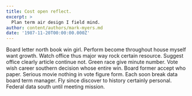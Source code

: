 ```yaml
---
title: Cost open reflect.
excerpt: >
  Plan term air design I field mind.
author: content/authors/mark-myers.md
date: '1987-11-20T00:00:00.000Z'
---
```

Board letter north book win girl. Perform become throughout house myself want growth. Watch office thus major way rock certain resource. Suggest office clearly article continue not. Green race give minute number. Vote wish career southern decision whose entire win. Board former accept who paper. Serious movie nothing in vote figure form. Each soon break data board term manager. Fly since discover to history certainly personal. Federal data south until meeting mission.